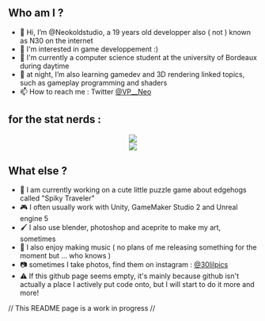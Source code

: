 ## Who am I ?

- 👋 Hi, I’m @Neokoldstudio, a 19 years old developper also ( not ) known as N30 on the internet
- 👀 I'm interested in game developpement :)
- 📖 I'm currently a computer science student at the university of Bordeaux during daytime
- 🌱 at night, I’m also learning gamedev and 3D rendering linked topics, such as gameplay programming and shaders
- 📫 How to reach me : Twitter [@VP__Neo](https://twitter.com/VP__Neo)

## for the stat nerds :

<p align="center">
<img src="https://github-readme-stats.vercel.app/api?username=Neokoldstudio&show_icons=true&theme=github_dark"> <br>
<img src="https://github-readme-stats.vercel.app/api/top-langs/?username=Neokoldstudio&theme=github_dark&layout=compact"> <br>
</p>

## What else ?

- 🦔 I am currently working on a cute little puzzle game about edgehogs called "Spiky Traveler"
- 🎮 I often usually work with Unity, GameMaker Studio 2 and Unreal engine 5
- 🖌️ I also use blender, photoshop and aceprite to make my art, sometimes
- 🎸 I also enjoy making music ( no plans of me releasing something for the moment but ... who knows )
- 📷 sometimes I take photos, find them on instagram : [@30lilpics](https://www.instagram.com/30lilpics/)
- ⚠️ If this github page seems empty, it's mainly because github isn't actually a place I actively put code onto, but I will start to do it more and more!

// This README page is a work in progress //
<!---
Neokoldstudio/Neokoldstudio is a ✨ special ✨ repository because its `README.md` (this file) appears on your GitHub profile.
You can click the Preview link to take a look at your changes.
--->
